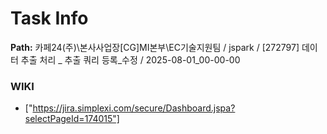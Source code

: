# Task Info

**Path:** 카페24(주)\본사사업장\[CG]MI본부\EC기술지원팀 / jspark / [272797] 데이터 추출 처리 _ 추출 쿼리 등록_수정 / 2025-08-01_00-00-00

### WIKI
- ["https://jira.simplexi.com/secure/Dashboard.jspa?selectPageId=174015"]


